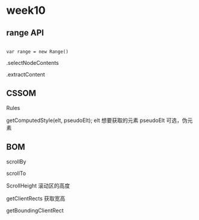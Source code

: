 # week10

## range API

```

var range = new Range()
```
.selectNodeContents

.extractContent

## CSSOM

Rules

getComputedStyle(elt, pseudoElt);
elt 想要获取的元素
pseudoElt 可选，伪元素


## BOM

scrollBy

scrollTo

ScrollHeight 滚动区的高度

getClientRects 获取宽高

getBoundingClientRect 